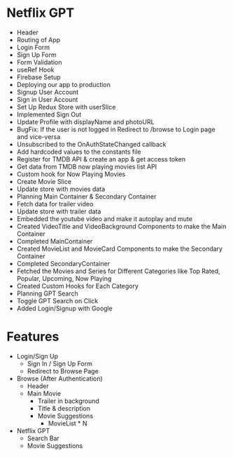 # Netflix GPT

- Header
- Routing of App
- Login Form
- Sign Up Form
- Form Validation
- useRef Hook
- Firebase Setup 
- Deploying our app to production
- Signup User Account
- Sign in User Account
- Set Up Redux Store with userSlice
- Implemented Sign Out
- Update Profile with displayName and photoURL
- BugFix: If the user is not logged in Redirect to /browse to Login page and vice-versa
- Unsubscribed to the OnAuthStateChanged callback 
- Add hardcoded values to the constants file
- Register for TMDB API & create an app & get access token 
- Get data from TMDB now playing movies list API  
- Custom hook for Now Playing Movies
- Create Movie Slice
- Update store with movies data
- Planning Main Container & Secondary Container
- Fetch data for trailer video
- Update store with trailer data
- Embedded the youtube video and make it autoplay and mute 
- Created VideoTitle and VideoBackground Components to make the Main Container
- Completed MainContainer
- Created MovieList and MovieCard Components to make the Secondary Container
- Completed SecondaryContainer
- Fetched the Movies and Series for Different Categories like Top Rated, Popular, Upcoming, Now Playing
- Created Custom Hooks for Each Category
- Planning GPT Search 
- Toggle GPT Search on Click
- Added Login/Signup with Google



# Features 

- Login/Sign Up
  - Sign In / Sign Up Form
  - Redirect to Browse Page
- Browse (After Authentication)
  - Header
  - Main Movie 
    - Trailer in background
    - Title & description
    - Movie Suggestions
      - MovieList * N
- Netflix GPT
    - Search Bar
    - Movie Suggestions